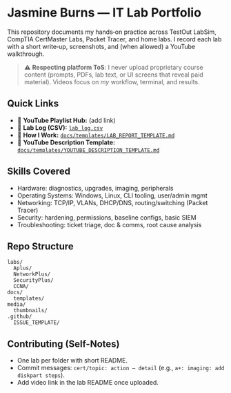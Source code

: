 # Jasmine Burns — IT Lab Portfolio

This repository documents my hands‑on practice across TestOut LabSim, CompTIA CertMaster Labs, Packet Tracer, and home labs.
I record each lab with a short write‑up, screenshots, and (when allowed) a YouTube walkthrough.

> ⚠️ **Respecting platform ToS**: I never upload proprietary course content (prompts, PDFs, lab text, or UI screens that reveal paid material). Videos focus on *my* workflow, terminal, and results.

## Quick Links
- 🔗 **YouTube Playlist Hub:** (add link)
- 📄 **Lab Log (CSV):** [`lab_log.csv`](lab_log.csv)
- 📝 **How I Work:** [`docs/templates/LAB_REPORT_TEMPLATE.md`](docs/templates/LAB_REPORT_TEMPLATE.md)
- 🎥 **YouTube Description Template:** [`docs/templates/YOUTUBE_DESCRIPTION_TEMPLATE.md`](docs/templates/YOUTUBE_DESCRIPTION_TEMPLATE.md)

## Skills Covered
- Hardware: diagnostics, upgrades, imaging, peripherals
- Operating Systems: Windows, Linux, CLI tooling, user/admin mgmt
- Networking: TCP/IP, VLANs, DHCP/DNS, routing/switching (Packet Tracer)
- Security: hardening, permissions, baseline configs, basic SIEM
- Troubleshooting: ticket triage, doc & comms, root cause analysis

## Repo Structure
```
labs/
  Aplus/
  NetworkPlus/
  SecurityPlus/
  CCNA/
docs/
  templates/
media/
  thumbnails/
.github/
  ISSUE_TEMPLATE/
```

## Contributing (Self-Notes)
- One lab per folder with short README.
- Commit messages: `cert/topic: action — detail` (e.g., `a+: imaging: add diskpart steps`).
- Add video link in the lab README once uploaded.